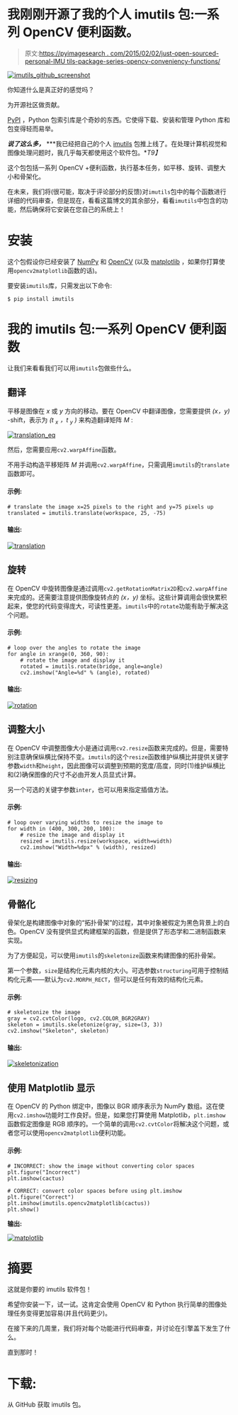 # 我刚刚开源了我的个人 imutils 包:一系列 OpenCV 便利函数。

> 原文:[https://pyimagesearch . com/2015/02/02/just-open-sourced-personal-IMU tils-package-series-opencv-conveniency-functions/](https://pyimagesearch.com/2015/02/02/just-open-sourced-personal-imutils-package-series-opencv-convenience-functions/)

[![imutils_github_screenshot](../Images/9d6c897799e5edf7f5a7a0432c1f8acf.png)](https://pyimagesearch.com/wp-content/uploads/2015/01/imutils_github_screenshot.jpg)

你知道什么是真正好的感觉吗？

为开源社区做贡献。

[PyPI](https://pypi.python.org/pypi) ，Python 包索引库是个奇妙的东西。它使得下载、安装和管理 Python 库和包变得轻而易举。

***说了这么多，*** ***我已经把自己的个人 [imutils](https://github.com/jrosebr1/imutils) 包推上线了。在处理计算机视觉和图像处理问题时，我几乎每天都使用这个软件包。**T9】*

这个包包括一系列 OpenCV +便利函数，执行基本任务，如平移、旋转、调整大小和骨架化。

在未来，我们将(很可能，取决于评论部分的反馈)对`imutils`包中的每个函数进行详细的代码审查，但是现在，看看这篇博文的其余部分，看看`imutils`中包含的功能，然后确保将它安装在您自己的系统上！

# 安装

这个包假设你已经安装了 [NumPy](http://www.numpy.org/) 和 [OpenCV](http://opencv.org) (以及 [matplotlib](http://matplotlib.org/) ，如果你打算使用`opencv2matplotlib`函数的话)。

要安装`imutils`库，只需发出以下命令:

```
$ pip install imutils

```

# 我的 imutils 包:一系列 OpenCV 便利函数

让我们来看看我们可以用`imutils`包做些什么。

## 翻译

平移是图像在 *x* 或 *y* 方向的移动。要在 OpenCV 中翻译图像，您需要提供 *(x，y)* -shift，表示为 *(t <sub>x</sub> ，t <sub>y</sub> )* 来构造翻译矩阵 *M* :

[![translation_eq](../Images/057b3cae07d48e36fa4d4ff05aecdf96.png)](https://pyimagesearch.com/wp-content/uploads/2015/01/translation_eq.png)

然后，您需要应用`cv2.warpAffine`函数。

不用手动构造平移矩阵 *M* 并调用`cv2.warpAffine`，只需调用`imutils`的`translate`函数即可。

#### 示例:

```
# translate the image x=25 pixels to the right and y=75 pixels up
translated = imutils.translate(workspace, 25, -75)

```

#### 输出:

[![translation](../Images/0c83ddca7be2ff2cb247c3497b052490.png)](https://pyimagesearch.com/wp-content/uploads/2015/01/translation.png)

## 旋转

在 OpenCV 中旋转图像是通过调用`cv2.getRotationMatrix2D`和`cv2.warpAffine`来完成的。还需要注意提供图像旋转点的 *(x，y)* 坐标。这些计算调用会很快累积起来，使您的代码变得庞大，可读性更差。`imutils`中的`rotate`功能有助于解决这个问题。

#### 示例:

```
# loop over the angles to rotate the image
for angle in xrange(0, 360, 90):
	# rotate the image and display it
	rotated = imutils.rotate(bridge, angle=angle)
	cv2.imshow("Angle=%d" % (angle), rotated)

```

#### 输出:

[![rotation](../Images/f8fb4f66622a1aa8311727c1b980625a.png)](https://pyimagesearch.com/wp-content/uploads/2015/01/rotation.png)

## 调整大小

在 OpenCV 中调整图像大小是通过调用`cv2.resize`函数来完成的。但是，需要特别注意确保纵横比保持不变。`imutils`的这个`resize`函数维护纵横比并提供关键字参数`width`和`height`，因此图像可以调整到预期的宽度/高度，同时(1)维护纵横比和(2)确保图像的尺寸不必由开发人员显式计算。

另一个可选的关键字参数`inter`，也可以用来指定插值方法。

#### 示例:

```
# loop over varying widths to resize the image to
for width in (400, 300, 200, 100):
	# resize the image and display it
	resized = imutils.resize(workspace, width=width)
	cv2.imshow("Width=%dpx" % (width), resized)

```

#### 输出:

[![resizing](../Images/e1cde598eb5f7b2fea44b882900c702f.png)](https://pyimagesearch.com/wp-content/uploads/2015/01/resizing.png)

## 骨骼化

骨架化是构建图像中对象的“拓扑骨架”的过程，其中对象被假定为黑色背景上的白色。OpenCV 没有提供显式构建框架的函数，但是提供了形态学和二进制函数来实现。

为了方便起见，可以使用`imutils`的`skeletonize`函数来构建图像的拓扑骨架。

第一个参数，`size`是结构化元素内核的大小。可选参数`structuring`可用于控制结构化元素——默认为`cv2.MORPH_RECT`，但可以是任何有效的结构化元素。

#### 示例:

```
# skeletonize the image
gray = cv2.cvtColor(logo, cv2.COLOR_BGR2GRAY)
skeleton = imutils.skeletonize(gray, size=(3, 3))
cv2.imshow("Skeleton", skeleton)

```

#### 输出:

[![skeletonization](../Images/dc9c93b4f61e5a6c0d512badbd6b1723.png)](https://pyimagesearch.com/wp-content/uploads/2015/01/skeletonization.png)

## 使用 Matplotlib 显示

在 OpenCV 的 Python 绑定中，图像以 BGR 顺序表示为 NumPy 数组。这在使用`cv2.imshow`功能时工作良好。但是，如果您打算使用 Matplotlib，`plt.imshow`函数假定图像是 RGB 顺序的。一个简单的调用`cv2.cvtColor`将解决这个问题，或者您可以使用`opencv2matplotlib`便利功能。

#### 示例:

```
# INCORRECT: show the image without converting color spaces
plt.figure("Incorrect")
plt.imshow(cactus)

# CORRECT: convert color spaces before using plt.imshow
plt.figure("Correct")
plt.imshow(imutils.opencv2matplotlib(cactus))
plt.show()

```

**输出:**

[![matplotlib](../Images/bbb95c8af500754c41fbbd00deaebe1a.png)](https://pyimagesearch.com/wp-content/uploads/2015/01/matplotlib.png)

# 摘要

这就是你要的 imutils 软件包！

希望你安装一下，试一试。这肯定会使用 OpenCV 和 Python 执行简单的图像处理任务变得更加容易(并且代码更少)。

在接下来的几周里，我们将对每个功能进行代码审查，并讨论在引擎盖下发生了什么。

直到那时！

# 下载:

从 GitHub 获取 imutils 包。